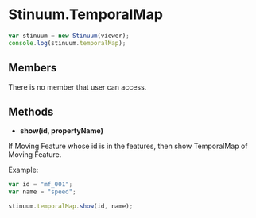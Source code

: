 # Stinuum.TemporalMap

```js
var stinuum = new Stinuum(viewer);
console.log(stinuum.temporalMap);
```

## Members

There is no member that user can access.

## Methods

* __show(id, propertyName)__

If Moving Feature whose id is in the features, then show TemporalMap of Moving Feature.

Example:
```js
var id = "mf_001";
var name = "speed";

stinuum.temporalMap.show(id, name);
```
